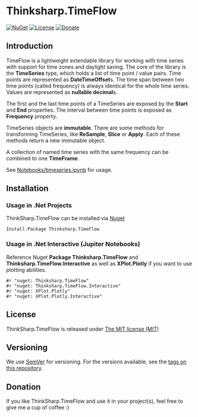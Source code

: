 # Thinksharp.TimeFlow

[![NuGet](https://img.shields.io/nuget/v/Thinksharp.TimeFlow.svg)](https://www.nuget.org/packages/Thinksharp.TimeFlow/) 
[![License](https://img.shields.io/badge/license-MIT-blue.svg)](LICENSE)
[![Donate](https://img.shields.io/badge/Donate-PayPal-green.svg)](https://www.paypal.com/cgi-bin/webscr?cmd=_s-xclick&hosted_button_id=MSBFDUU5UUQZL)

## Introduction

TimeFlow is a lightweight extendable library for working with time series with support for time zones and daylight saving. The core of the library is the **TimeSeries** type, which holds a list of time point / value pairs. Time points are represented as **DateTimeOffset**s. The time span between two time points (called frequency) is always identical for the whole time series. Values are represented as **nullable decimal**s.

The first and the last time points of a TimeSeries are exposed by the **Start** and **End** properties. The interval between time points is exposed as **Frequency** property.

TimeSeries objects are **immutable**. There are some methods for transforming TimeSeries, like **ReSample**, **Slice** or **Apply**. Each of these methods return a new immutable object.

A collection of named time series with the same frequency can be combined to one **TimeFrame**.

See [Notebooks/timeseries.ipynb](https://nbviewer.ipython.org/github/JanDotNet/Thinksharp.TimeFlow/blob/f5b7ba0ddf711b0f94e1e71dc903bd9865f9eb3a/Notebooks/timeseries.ipynb) for usage.

## Installation

### Usage in .Net Projects

ThinkSharp.TimeFlow can be installed via [Nuget](https://www.nuget.org/packages/Thinksharp.TimeFlow)

    Install-Package Thinksharp.TimeFlow

### Usage in .Net Interactive (Jupiter Notebooks)

Reference Nuget **Package Thinksharp.TimeFlow** and **Thinksharp.TimeFlow.Interactive** as well as **XPlot.Plotly** if you want to use plotting abilities.

    #r "nuget: Thinksharp.TimeFlow"
    #r "nuget: Thinksharp.TimeFlow.Interactive"
    #r "nuget: XPlot.Plotly"
    #r "nuget: XPlot.Plotly.Interactive"

## License

ThinkSharp.TimeFlow is released under [The MIT license (MIT)](LICENSE)

## Versioning

We use [SemVer](http://semver.org/) for versioning. For the versions available, see the [tags on this repository](https://github.com/JanDotNet/ThinkSharp.TimeFlow/tags). 
    
   
## Donation

If you like ThinkSharp.TimeFlow and use it in your project(s), feel free to give me a cup of coffee :) 